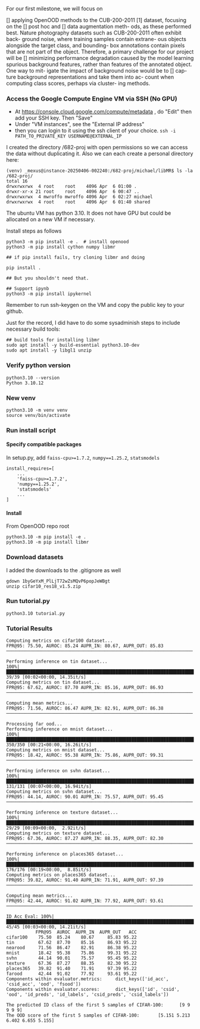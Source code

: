 For our first milestone, we will focus on 

[] applying OpenOOD methods to the CUB-200-2011 [1] dataset,
focusing on the [] post hoc and [] data augmentation meth-
ods, as these performed best. Nature photography
datasets such as CUB-200-2011 often exhibit back-
ground noise, where training samples contain extrane-
ous objects alongside the target class, and bounding-
box annotations contain pixels that are not part of the
object. Therefore, a primary challenge for our project
will be [] minimizing performance degradation caused by
the model learning spurious background features, rather
than features of the annotated object. One way to mit-
igate the impact of background noise would be to [] cap-
ture background representations and take them into ac-
count when computing class scores, perhaps via cluster-
ing methods.

### Access the Google Compute Engine VM via SSH (No GPU)
- At https://console.cloud.google.com/compute/metadata , do "Edit" then add your SSH key. Then "Save"
- Under "VM instances", see the "External IP address"
- then you can login to it using the ssh client of your choice. `ssh -i PATH_TO_PRIVATE_KEY USERNAME@EXTERNAL_IP`

I created the directory /682-proj with open permissions so we can access the data without duplicating it. Also we can each create a personal directory here:

```
(venv) _mexus@instance-20250406-002240:/682-proj/michael/libMR$ ls -la /682-proj/
total 16
drwxrwxrwx  4 root    root    4096 Apr  6 01:00 .
drwxr-xr-x 21 root    root    4096 Apr  6 00:47 ..
drwxrwxrwx  4 mwroffo mwroffo 4096 Apr  6 02:27 michael
drwxrwxrwx  4 root    root    4096 Apr  6 01:40 shared
```

The ubuntu VM has python 3.10. It does not have GPU but could be allocated on a new VM if necessary.

Install steps as follows

```
python3 -m pip install -e .  # install openood
python3 -m pip install cython numpy libmr

## if pip install fails, try cloning libmr and doing 

pip install .

## But you shouldn't need that.

## Support ipynb
python3 -m pip install ipykernel
```

Remember to run ssh-keygen on the VM and copy the public key to your github.

Just for the record, I did have to do some sysadminish steps to include necessary build tools:
```
## build tools for installing libmr
sudo apt install -y build-essential python3.10-dev
sudo apt install -y libgl1 unzip
```

### Verify python version
```
python3.10 --version
Python 3.10.12
```

### New venv
```
python3.10 -m venv venv
source venv/bin/activate
```

### Run install script
#### Specify compatible packages
In setup.py, add `faiss-cpu>=1.7.2`, `numpy==1.25.2`, `statsmodels`
```
install_requires=[
    ...
    'faiss-cpu>=1.7.2',
    'numpy==1.25.2',
    'statsmodels'
    ...
]
```
#### Install
From OpenOOD repo root
```
python3.10 -m pip install -e .
python3.10 -m pip install libmr
```

### Download datasets
I added the downloads to the .gitignore as well
```
gdown 1byGeYxM_PlLjT72wZsMQvP6popJeWBgt
unzip cifar10_res18_v1.5.zip
```

### Run tutorial.py
```
python3.10 tutorial.py
```

### Tutorial Results
```
Computing metrics on cifar100 dataset...
FPR@95: 75.50, AUROC: 85.24 AUPR_IN: 80.67, AUPR_OUT: 85.83
──────────────────────────────────────────────────────────────────────

Performing inference on tin dataset...
100%|███████████████████████████████████████████████████████████████████████████████████████████████████████████████████████████████████████████████████████████████████████████████████████████| 39/39 [00:02<00:00, 14.35it/s]
Computing metrics on tin dataset...
FPR@95: 67.62, AUROC: 87.70 AUPR_IN: 85.16, AUPR_OUT: 86.93
──────────────────────────────────────────────────────────────────────

Computing mean metrics...
FPR@95: 71.56, AUROC: 86.47 AUPR_IN: 82.91, AUPR_OUT: 86.38
──────────────────────────────────────────────────────────────────────

Processing far ood...
Performing inference on mnist dataset...
100%|█████████████████████████████████████████████████████████████████████████████████████████████████████████████████████████████████████████████████████████████████████████████████████████| 350/350 [00:21<00:00, 16.26it/s]
Computing metrics on mnist dataset...
FPR@95: 18.42, AUROC: 95.38 AUPR_IN: 75.86, AUPR_OUT: 99.31
──────────────────────────────────────────────────────────────────────

Performing inference on svhn dataset...
100%|█████████████████████████████████████████████████████████████████████████████████████████████████████████████████████████████████████████████████████████████████████████████████████████| 131/131 [00:07<00:00, 16.94it/s]
Computing metrics on svhn dataset...
FPR@95: 44.14, AUROC: 90.01 AUPR_IN: 75.57, AUPR_OUT: 95.45
──────────────────────────────────────────────────────────────────────

Performing inference on texture dataset...
100%|███████████████████████████████████████████████████████████████████████████████████████████████████████████████████████████████████████████████████████████████████████████████████████████| 29/29 [00:09<00:00,  2.92it/s]
Computing metrics on texture dataset...
FPR@95: 67.36, AUROC: 87.27 AUPR_IN: 88.35, AUPR_OUT: 82.30
──────────────────────────────────────────────────────────────────────

Performing inference on places365 dataset...
100%|█████████████████████████████████████████████████████████████████████████████████████████████████████████████████████████████████████████████████████████████████████████████████████████| 176/176 [00:19<00:00,  8.85it/s]
Computing metrics on places365 dataset...
FPR@95: 39.82, AUROC: 91.40 AUPR_IN: 71.91, AUPR_OUT: 97.39
──────────────────────────────────────────────────────────────────────

Computing mean metrics...
FPR@95: 42.44, AUROC: 91.02 AUPR_IN: 77.92, AUPR_OUT: 93.61
──────────────────────────────────────────────────────────────────────

ID Acc Eval: 100%|██████████████████████████████████████████████████████████████████████████████████████████████████████████████████████████████████████████████████████████████████████████████| 45/45 [00:03<00:00, 14.21it/s]
           FPR@95  AUROC  AUPR_IN  AUPR_OUT   ACC
cifar100    75.50  85.24    80.67     85.83 95.22
tin         67.62  87.70    85.16     86.93 95.22
nearood     71.56  86.47    82.91     86.38 95.22
mnist       18.42  95.38    75.86     99.31 95.22
svhn        44.14  90.01    75.57     95.45 95.22
texture     67.36  87.27    88.35     82.30 95.22
places365   39.82  91.40    71.91     97.39 95.22
farood      42.44  91.02    77.92     93.61 95.22
Components within evaluator.metrics:     dict_keys(['id_acc', 'csid_acc', 'ood', 'fsood'])
Components within evaluator.scores:      dict_keys(['id', 'csid', 'ood', 'id_preds', 'id_labels', 'csid_preds', 'csid_labels'])

The predicted ID class of the first 5 samples of CIFAR-100:      [9 9 9 9 9]
The OOD score of the first 5 samples of CIFAR-100:       [5.151 5.213 6.402 6.655 5.155]
```